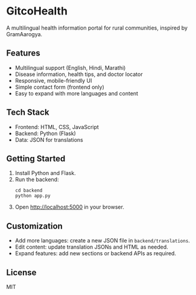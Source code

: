 # GitcoHealth

A multilingual health information portal for rural communities, inspired by GramAarogya.

## Features

- Multilingual support (English, Hindi, Marathi)
- Disease information, health tips, and doctor locator
- Responsive, mobile-friendly UI
- Simple contact form (frontend only)
- Easy to expand with more languages and content

## Tech Stack

- Frontend: HTML, CSS, JavaScript
- Backend: Python (Flask)
- Data: JSON for translations

## Getting Started

1. Install Python and Flask.
2. Run the backend:
   ```
   cd backend
   python app.py
   ```
3. Open [http://localhost:5000](http://localhost:5000) in your browser.

## Customization

- Add more languages: create a new JSON file in `backend/translations`.
- Edit content: update translation JSONs and HTML as needed.
- Expand features: add new sections or backend APIs as required.

## License

MIT
